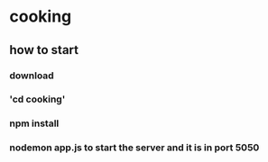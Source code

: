 # cooking

## how to start
### download
### 'cd cooking'

### npm install

### nodemon app.js to start the server and it is in port 5050
